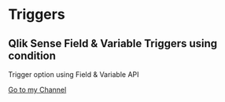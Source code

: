 # Triggers
## Qlik Sense Field &amp; Variable Triggers using condition
<p>Trigger option using Field & Variable API</p>
<a href="https://www.youtube.com/embed/videoseries?list=PLYjPUKwx_Zbf6ct3AH510CVvq14caZxYi" target="_blank">Go to my Channel</a>
